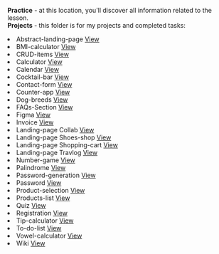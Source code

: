 <b>Practice</b> - at this location, you'll discover all information related to the lesson.<br>
<b>Projects</b> - this folder is for my projects and completed tasks: <br>
<li>Abstract-landing-page     <a href="https://ausrazunkiene.github.io/BIT/Projects/Abstract-landing-page/index.html">View</a></li>
<li>BMI-calculator     <a href="https://ausrazunkiene.github.io/BIT/Projects/BMI-calculator/index3.html">View</a></li>
<li>CRUD-items     <a href="https://ausrazunkiene.github.io/BIT/Projects/CRUD-items/index1.html">View</a></li>
<li>Calculator     <a href="https://ausrazunkiene.github.io/BIT/Projects/Calculator/index.html">View</a></li>
<li>Calendar     <a href="https://ausrazunkiene.github.io/BIT/Projects/Calendar/2023%20CALENDAR.html">View</a></li>
<li>Cocktail-bar    <a href="https://ausrazunkiene.github.io/BIT/Projects/Cocktail-bar/index.html">View</a></li>
<li>Contact-form     <a href="https://ausrazunkiene.github.io/BIT/Projects/Contact-form/Contact.html">View</a></li>
<li>Counter-app     <a href="https://ausrazunkiene.github.io/BIT/Projects/Counter-app/index1.html">View</a></li>
<li>Dog-breeds     <a href="https://ausrazunkiene.github.io/BIT/Projects/Dog-breeds/index.html">View</a></li>
<li>FAQs-Section     <a href="https://ausrazunkiene.github.io/BIT/Projects/FAQs-Section/index.html">View</a></li>
<li>Figma    <a href="https://ausrazunkiene.github.io/BIT/Projects/Figma/figma-second.html">View</a></li>
<li>Invoice     <a href="https://ausrazunkiene.github.io/BIT/Projects/Invoice/Sąskaitos%20šablonas.html">View</a></li>
<li>Landing-page Collab     <a href="https://ausrazunkiene.github.io/BIT/Projects/Landing-page/Collab/Collab.html">View</a></li>
<li>Landing-page Shoes-shop    <a href="https://ausrazunkiene.github.io/BIT/Projects/Shoes-shop/shop.html">View</a></li>
<li>Landing-page Shopping-cart    <a href="https://ausrazunkiene.github.io/BIT/Projects/Landing-page/Shopping-cart/bootstrap.html">View</a></li>
<li>Landing-page Travlog     <a href="https://ausrazunkiene.github.io/BIT/Projects/Landing-page/Travlog/Travlog.html">View</a></li>
<li>Number-game    <a href="https://ausrazunkiene.github.io/BIT/Projects/Number-game/index.html">View</a></li>
<li>Palindrome     <a href="https://ausrazunkiene.github.io/BIT/Projects/Palindrome/index5.html">View</a></li>
<li>Password-generation     <a href="https://ausrazunkiene.github.io/BIT/Projects/Password-generation/index7.html">View</a></li>
<li>Password     <a href="https://ausrazunkiene.github.io/BIT/Projects/Password/index.html">View</a></li>
<li>Product-selection     <a href="https://ausrazunkiene.github.io/BIT/Product-selection/index.html">View</a></li>
<li>Products-list   <a href="https://ausrazunkiene.github.io/BIT/Projects/Products-list/admin.html">View</a></li>
<li>Quiz    <a href="https://ausrazunkiene.github.io/BIT/Projects/Quiz/index.html">View</a></li>
<li>Registration    <a href="https://ausrazunkiene.github.io/BIT/Projects/Registration-of-people/Objektai.html">View</a></li>
<li>Tip-calculator    <a href="https://ausrazunkiene.github.io/BIT/Projects/Tip-calculator/index.html">View</a></li>
<li>To-do-list    <a href="https://ausrazunkiene.github.io/BIT/Projects/To-do-list/front-end/todos.html">View</a></li>
<li>Vowel-calculator    <a href="https://ausrazunkiene.github.io/BIT/Projects/Vowel-calculator/index2.html">View</a></li>
<li>Wiki    <a href="https://ausrazunkiene.github.io/BIT/Projects/Wiki-rendering/Richard%20Gere.html">View</a></li>



